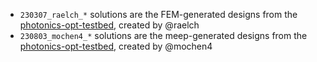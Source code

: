 - `230307_raelch_*` solutions are the FEM-generated designs from the [photonics-opt-testbed](https://github.com/NanoComp/photonics-opt-testbed/tree/main/RGB_metalens), created by @raelch
- `230803_mochen4_*` solutions are the meep-generated designs from the [photonics-opt-testbed](https://github.com/NanoComp/photonics-opt-testbed/tree/main/RGB_metalens), created by @mochen4